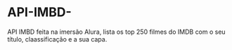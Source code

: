 # API-IMBD-
API IMBD feita na imersão Alura, lista os top 250 filmes do IMDB com o seu título, claassificação e a sua capa.

